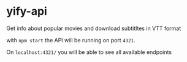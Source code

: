 # yify-api
Get info about popular movies and download subtitltes in VTT format

with `npm start` the API will be running on port `4321`.

On `localhost:4321/` you will be able to see all available endpoints
